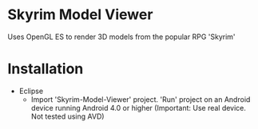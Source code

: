 Skyrim Model Viewer
===================

Uses OpenGL ES to render 3D models from the popular RPG 'Skyrim'

# Installation

* Eclipse
  * Import 'Skyrim-Model-Viewer' project. 'Run' project on an Android device running Android 4.0 or higher (Important: Use real device. Not tested using AVD)
